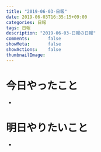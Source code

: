 ```yaml
---
title: "2019-06-03-日報"
date: 2019-06-03T16:35:15+09:00
categories: 日報
tags: 日報
description: "2019-06-03-日報の日報"
comments:       false
showMeta:       false
showActions:    false
thumbnailImage: 
---
```

# 今日やったこと
- 

# 明日やりたいこと
- 
